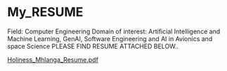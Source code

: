 # My_RESUME
Field: Computer Engineering
Domain of interest: Artificial Intelligence and Machine Learning, GenAI, Software Engineering and AI in Avionics and space Science
PLEASE FIND RESUME ATTACHED BELOW..


[Holiness_Mhlanga_Resume.pdf](https://github.com/user-attachments/files/17136793/Holiness_Mhlanga_Resume.pdf)

